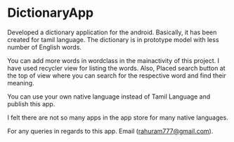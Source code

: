 # DictionaryApp
Developed a dictionary application for the android. Basically, it has been created for tamil language. The dictionary is in prototype model with less number of English words.

You can add more words in wordclass in the mainactivity of this project. I have used recycler view for listing the words. Also, Placed search button at the top of view where you can search for the respective word and find their meaning.

You can use your own native language instead of Tamil Language and publish this app. 

I felt there are not so many apps in the app store for many native languages.

For any queries in regards to this app. Email (rahuram777@gmail.com).
